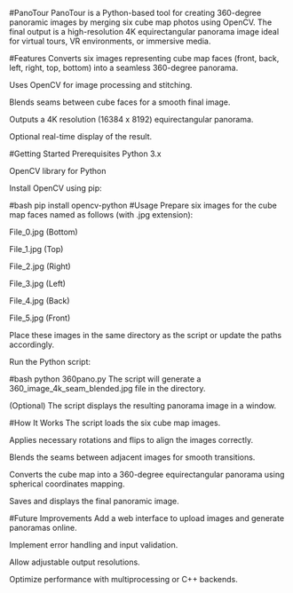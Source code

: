 #PanoTour
PanoTour is a Python-based tool for creating 360-degree panoramic images by merging six cube map photos using OpenCV. The final output is a high-resolution 4K equirectangular panorama image ideal for virtual tours, VR environments, or immersive media.

#Features
Converts six images representing cube map faces (front, back, left, right, top, bottom) into a seamless 360-degree panorama.

Uses OpenCV for image processing and stitching.

Blends seams between cube faces for a smooth final image.

Outputs a 4K resolution (16384 x 8192) equirectangular panorama.

Optional real-time display of the result.

#Getting Started
Prerequisites
Python 3.x

OpenCV library for Python

Install OpenCV using pip:

#bash
pip install opencv-python
#Usage
Prepare six images for the cube map faces named as follows (with .jpg extension):

File_0.jpg (Bottom)

File_1.jpg (Top)

File_2.jpg (Right)

File_3.jpg (Left)

File_4.jpg (Back)

File_5.jpg (Front)

Place these images in the same directory as the script or update the paths accordingly.

Run the Python script:

#bash
python 360pano.py
The script will generate a 360_image_4k_seam_blended.jpg file in the directory.

(Optional) The script displays the resulting panorama image in a window.

#How It Works
The script loads the six cube map images.

Applies necessary rotations and flips to align the images correctly.

Blends the seams between adjacent images for smooth transitions.

Converts the cube map into a 360-degree equirectangular panorama using spherical coordinates mapping.

Saves and displays the final panoramic image.

#Future Improvements
Add a web interface to upload images and generate panoramas online.

Implement error handling and input validation.

Allow adjustable output resolutions.

Optimize performance with multiprocessing or C++ backends.
